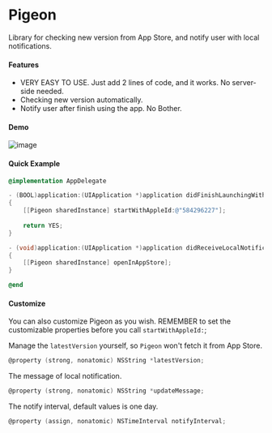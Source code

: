 Pigeon
======
Library for checking new version from App Store, and notify user with local notifications.

#### Features
- VERY EASY TO USE. Just add 2 lines of code, and it works. No server-side needed.
- Checking new version automatically.
- Notify user after finish using the app. No Bother.

#### Demo 

![image](https://github.com/lightory/Pigeon/raw/master/Screenshot.png)

#### Quick Example

``` objective-c
@implementation AppDelegate

- (BOOL)application:(UIApplication *)application didFinishLaunchingWithOptions:(NSDictionary *)launchOptions
{
    [[Pigeon sharedInstance] startWithAppleId:@"584296227"];
    
    return YES;
}

- (void)application:(UIApplication *)application didReceiveLocalNotification:(UILocalNotification *)notification
{
    [[Pigeon sharedInstance] openInAppStore];
}

@end
```

#### Customize

You can also customize Pigeon as you wish. REMEMBER to set the customizable properties before you call `startWithAppleId:`;

Manage the `latestVersion` yourself, so `Pigeon` won't fetch it from App Store.

``` objective-c
@property (strong, nonatomic) NSString *latestVersion;
```
The message of local notification.

``` objective-c
@property (strong, nonatomic) NSString *updateMessage;
```

The notify interval, default values is one day.

``` objective-c
@property (assign, nonatomic) NSTimeInterval notifyInterval;
```


